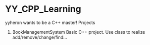 # YY_CPP_Learning
yyheron wants to be a C++ master!
Projects
1. BookManagementSystem
  Basic C++ project. Use class to realize add/remove/change/find...
